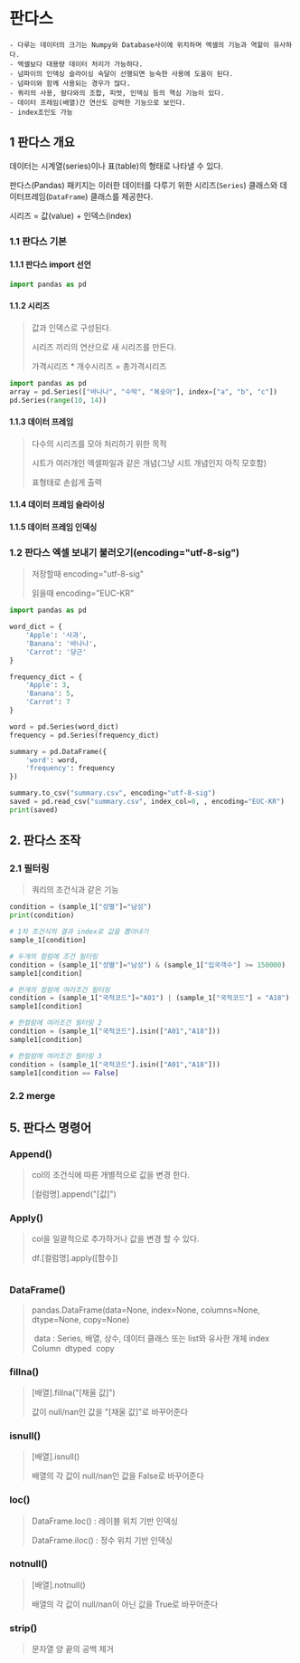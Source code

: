 # 판다스
    - 다루는 데이터의 크기는 Numpy와 Database사이에 위치하며 엑셀의 기능과 역할이 유사하다.
    - 엑셀보다 대용량 데이터 처리가 가능하다.
    - 넘파이의 인덱싱 슬라이싱 숙달이 선행되면 능숙한 사용에 도움이 된다.
    - 넘파이와 함께 사용되는 경우가 많다.
    - 쿼리의 사용, 람다와의 조합, 피벗, 인덱싱 등의 핵심 기능이 있다.
    - 데이터 프레임(배열)간 연산도 강력한 기능으로 보인다.
    - index조인도 가능

## 1 판다스 개요

 데이터는 시계열(series)이나 표(table)의 형태로 나타낼 수 있다. 

판다스(Pandas) 패키지는 이러한 데이터를 다루기 위한 시리즈(`Series`) 클래스와 데이터프레임(`DataFrame`) 클래스를 제공한다.



시리즈 = 값(value) + 인덱스(index)



### 1.1 판다스 기본

#### 1.1.1 판다스 import 선언

```python
import pandas as pd
```

#### 1.1.2 시리즈

> 값과 인덱스로 구성된다.
>
> 시리즈 끼리의 연산으로 새 시리즈를 만든다.
>
> 가격시리즈 * 개수시리즈 = 총가격시리즈

```python
import pandas as pd
array = pd.Series(["바나나", "수박", "복숭아"], index=["a", "b", "c"])
pd.Series(range(10, 14))
```

#### 1.1.3 데이터 프레임

> 다수의 시리즈를 모아 처리하기 위한 목적
>
> 시트가 여러개인 엑셀파일과 같은 개념(그냥 시트 개념인지 아직 모호함)
>
> 표형태로 손쉽게 출력



#### 1.1.4 데이터 프레임 슬라이싱

#### 1.1.5 데이터 프레임 인덱싱



### 1.2 판다스 엑셀 보내기 불러오기(encoding="utf-8-sig")

>저장할때 	encoding="utf-8-sig"
>
>읽을때		encoding="EUC-KR"

```python
import pandas as pd

word_dict = {
    'Apple': '사과',
    'Banana': '바나나',
    'Carrot': '당근'
}

frequency_dict = {
    'Apple': 3,
    'Banana': 5,
    'Carrot': 7
}

word = pd.Series(word_dict)
frequency = pd.Series(frequency_dict)

summary = pd.DataFrame({
    'word': word,
    'frequency': frequency
})

summary.to_csv("summary.csv", encoding="utf-8-sig")
saved = pd.read_csv("summary.csv", index_col=0, , encoding="EUC-KR")
print(saved)
```



## 2. 판다스 조작

### 2.1 필터링

> 쿼리의 조건식과 같은 기능

```python
condition = (sample_1["성별"]="남성")
print(condition)

# 1차 조건식의 결과 index로 값을 뽑아내기
sample_1[condition]

# 두개의 컬럼에 조건 필터링
condition = (sample_1["성별"]="남성") & (sample_1["입국객수"] >= 150000)
sample1[condition]

# 한개의 컬럼에 여러조건 필터링
condition = (sample_1["국적코드"]="A01") | (sample_1["국적코드"] = "A18")
sample1[condition]

# 한컬럼에 여러조건 필터링 2
condition = (sample_1["국적코드"].isin(["A01","A18"]))
sample1[condition]

# 한컬럼에 여러조건 필터링 3
condition = (sample_1["국적코드"].isin(["A01","A18"]))
sample1[condition == False]
```

### 2.2 merge









## 5. 판다스 명령어

### Append()

> col의 조건식에 따른 개별적으로 값을 변경 한다.
>
> [컬럼명].append("[값]")



### Apply()

> col을 일괄적으로 추가하거나 값을 변경 할 수 있다.
>
> df.[컬럼명].apply([함수])

```python
```

### DataFrame()

> pandas.DataFrame(data=None, index=None, columns=None, dtype=None, copy=None)
>
> ​	data		: Series, 배열, 상수, 데이터 클래스 또는 list와 유사한 개체
> ​	index
> ​	Column
> ​	dtyped
> ​	copy

### fillna()

>[배열].fillna("[채울 값]")
>
>값이 null/nan인 값을 "[채울 값]"로 바꾸어준다

### isnull()

> [배열].isnull()
>
> 배열의 각 값이 null/nan인 값을 False로 바꾸어준다

### loc()

> DataFrame.loc()	: 레이블 위치 기반 인덱싱
>
> DataFrame.iloc()	: 정수 위치 기반 인덱싱

### notnull()

> [배열].notnull()
>
> 배열의 각 값이 null/nan이 아닌 값을 True로 바꾸어준다

### strip()

> 문자열 양 끝의 공백 제거

